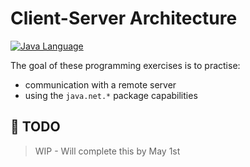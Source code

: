 # Client-Server Architecture

[![Java Language](https://img.shields.io/badge/PLATFORM-OpenJDK-3A75B0.svg?style=for-the-badge)][1]

The goal of these programming exercises is to practise:
- communication with a remote server
- using the `java.net.*` package capabilities

## :pushpin: TODO

> WIP - Will complete this by May 1st

[1]: https://docs.oracle.com/javase/8/docs/api/index.html
